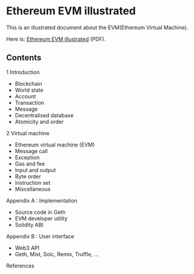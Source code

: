# Ethereum EVM illustrated

This is an illustrated document about the EVM(Ethereum Virtual Machine).

Here is: [Ethereum EVM illustrated](http://takenobu-hs.github.io/downloads/ethereum_evm_illustrated.pdf) (PDF).

## Contents

1 Introduction

-   Blockchain
-   World state
-   Account
-   Transaction
-   Message
-   Decentralised database
-   Atomicity and order

2 Virtual machine

-   Ethereum virtual machine (EVM)
-   Message call
-   Exception
-   Gas and fee
-   Input and output
-   Byte order
-   Instruction set
-   Miscellaneous

Appendix A : Implementation

-   Source code in Geth
-   EVM developer utility
-   Solidity ABI

Appendix B : User interface

-   Web3 API
-   Geth, Mist, Solc, Remix, Truffle, ...

References
